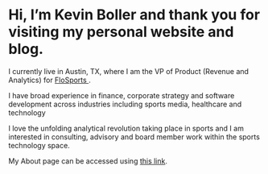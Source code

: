 
<h1> Hi, I’m Kevin Boller and thank you for visiting my personal website and blog. </h1>

<p>I currently live in Austin, TX, where I am the VP of Product (Revenue and Analytics) for <a href="http://www.flosports.tv/" >FloSports </a>. </p>

<p>I have broad experience in finance, corporate strategy and software development across industries including sports media, healthcare and technology <br />

I love the unfolding analytical revolution taking place in sports and I am interested in consulting, advisory and 
board member work within the sports technology space.</p>

<p>My About page can be accessed using <a href="https://kdboller.github.io/about" >this link</a>. 
</p>
